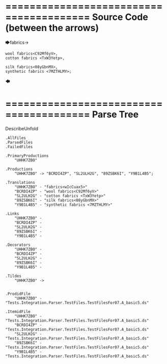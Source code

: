 ========================================
Source Code (between the arrows)
========================================

🡆fabrics<wIcCuax5>->


    wool fabrics<C92Mf6yV>,
    cotton fabrics <TxW3Yetp>,
	
    silk fabrics<08yGbnMX>,
    synthetic fabrics <7MZTHLMY>;
🡄

========================================
Parse Tree
========================================
DescribeUnfold

    .AllFiles
    .ParsedFiles
    .FailedFiles

    .PrimaryProductions
        "UHHK7ZBO" 

    .Productions
        "UHHK7ZBO" -> "BCRDI4ZP", "SL2ULH2G", "89ZSBK6I", "Y9B1L4B5";

    .Translations
        "UHHK7ZBO" - "fabrics<wIcCuax5>"
        "BCRDI4ZP" - "wool fabrics<C92Mf6yV>"
        "SL2ULH2G" - "cotton fabrics <TxW3Yetp>"
        "89ZSBK6I" - "silk fabrics<08yGbnMX>"
        "Y9B1L4B5" - "synthetic fabrics <7MZTHLMY>"

    .Links
        "UHHK7ZBO" - 
        "BCRDI4ZP" - 
        "SL2ULH2G" - 
        "89ZSBK6I" - 
        "Y9B1L4B5" - 

    .Decorators
        "UHHK7ZBO" - 
        "BCRDI4ZP" - 
        "SL2ULH2G" - 
        "89ZSBK6I" - 
        "Y9B1L4B5" - 

    .Tildes
        "UHHK7ZBO" -> 


    .ProdidFile
        "UHHK7ZBO" - "Tests.Integration.Parser.TestFiles.TestFilesFor07.A_basic5.ds"

    .ItemidFile
        "UHHK7ZBO" - "Tests.Integration.Parser.TestFiles.TestFilesFor07.A_basic5.ds"
        "BCRDI4ZP" - "Tests.Integration.Parser.TestFiles.TestFilesFor07.A_basic5.ds"
        "SL2ULH2G" - "Tests.Integration.Parser.TestFiles.TestFilesFor07.A_basic5.ds"
        "89ZSBK6I" - "Tests.Integration.Parser.TestFiles.TestFilesFor07.A_basic5.ds"
        "Y9B1L4B5" - "Tests.Integration.Parser.TestFiles.TestFilesFor07.A_basic5.ds"

